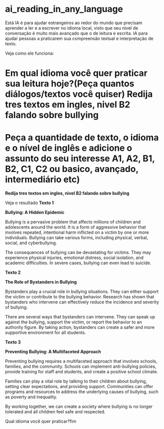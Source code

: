 # ai_reading_in_any_language
Está IA é para ajudar estrangeiros ao redor do mundo que precisam aprender a ler e a escrever no idioma local, visto que seu nivel de conversação é muito mais avançado que o de leitura e escrita.
IA para ajudar pessoas a  praticarem sua compreensão textual e interpretação de texto.


Veja como ele funciona:

Em qual idioma você quer praticar sua leitura hoje?(Peça quantos diálogos/textos você quiser) **Redija tres textos em ingles, nivel B2 falando sobre bullying**
==================================================================
Peça a quantidade de texto, o idioma e o nível de inglês e adicione 
o assunto do seu interesse A1, A2, B1, B2, C1, C2 ou basico, 
avançado, intermediário etc)
=================================================================
**Redija tres textos em ingles, nivel B2 falando sobre bullying**

Veja o resultado
  **Texto 1**

**Bullying: A Hidden Epidemic**

Bullying is a pervasive problem that affects millions of children and adolescents around the world. It is a form of aggressive behavior that involves repeated, intentional harm inflicted on a victim by one or more individuals. Bullying can take various forms, including physical, verbal, social, and cyberbullying.

The consequences of bullying can be devastating for victims. They may experience physical injuries, emotional distress, social isolation, and academic difficulties. In severe cases, bullying can even lead to suicide.

**Texto 2**

**The Role of Bystanders in Bullying**

Bystanders play a crucial role in bullying situations. They can either support the victim or contribute to the bullying behavior. Research has shown that bystanders who intervene can effectively reduce the incidence and severity of bullying.

There are several ways that bystanders can intervene. They can speak up against the bullying, support the victim, or report the behavior to an authority figure. By taking action, bystanders can create a safer and more supportive environment for all students.

**Texto 3**

**Preventing Bullying: A Multifaceted Approach**

Preventing bullying requires a multifaceted approach that involves schools, families, and the community. Schools can implement anti-bullying policies, provide training for staff and students, and create a positive school climate.

Families can play a vital role by talking to their children about bullying, setting clear expectations, and providing support. Communities can offer programs and resources to address the underlying causes of bullying, such as poverty and inequality.

By working together, we can create a society where bullying is no longer tolerated and all children feel safe and respected. 

Qual idioma você quer praticar?fim
